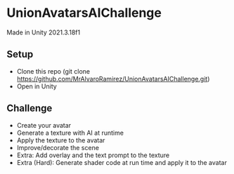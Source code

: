 # UnionAvatarsAIChallenge

Made in Unity 2021.3.18f1

## Setup
- Clone this repo (git clone https://github.com/MrAlvaroRamirez/UnionAvatarsAIChallenge.git)
- Open in Unity

## Challenge
- Create your avatar
- Generate a texture with AI at runtime
- Apply the texture to the avatar
- Improve/decorate the scene
- Extra: Add overlay and the text prompt to the texture
- Extra (Hard): Generate shader code at run time and apply it to the avatar
